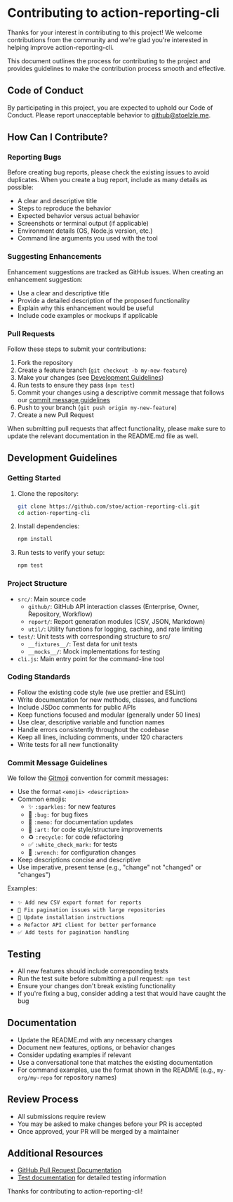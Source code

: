 # Contributing to action-reporting-cli

Thanks for your interest in contributing to this project! We welcome contributions from the community and we're glad you're interested in helping improve action-reporting-cli.

This document outlines the process for contributing to the project and provides guidelines to make the contribution process smooth and effective.

## Code of Conduct

By participating in this project, you are expected to uphold our Code of Conduct. Please report unacceptable behavior to [github@stoelzle.me](mailto:github@stoelzle.me).

## How Can I Contribute?

### Reporting Bugs

Before creating bug reports, please check the existing issues to avoid duplicates. When you create a bug report, include as many details as possible:

- A clear and descriptive title
- Steps to reproduce the behavior
- Expected behavior versus actual behavior
- Screenshots or terminal output (if applicable)
- Environment details (OS, Node.js version, etc.)
- Command line arguments you used with the tool

### Suggesting Enhancements

Enhancement suggestions are tracked as GitHub issues. When creating an enhancement suggestion:

- Use a clear and descriptive title
- Provide a detailed description of the proposed functionality
- Explain why this enhancement would be useful
- Include code examples or mockups if applicable

### Pull Requests

Follow these steps to submit your contributions:

1. Fork the repository
2. Create a feature branch (`git checkout -b my-new-feature`)
3. Make your changes (see [Development Guidelines](#development-guidelines))
4. Run tests to ensure they pass (`npm test`)
5. Commit your changes using a descriptive commit message that follows our [commit message guidelines](#commit-message-guidelines)
6. Push to your branch (`git push origin my-new-feature`)
7. Create a new Pull Request

When submitting pull requests that affect functionality, please make sure to update the relevant documentation in the README.md file as well.

## Development Guidelines

### Getting Started

1. Clone the repository:

   ```sh
   git clone https://github.com/stoe/action-reporting-cli.git
   cd action-reporting-cli
   ```

2. Install dependencies:

   ```sh
   npm install
   ```

3. Run tests to verify your setup:
   ```sh
   npm test
   ```

### Project Structure

- `src/`: Main source code
  - `github/`: GitHub API interaction classes (Enterprise, Owner, Repository, Workflow)
  - `report/`: Report generation modules (CSV, JSON, Markdown)
  - `util/`: Utility functions for logging, caching, and rate limiting
- `test/`: Unit tests with corresponding structure to src/
  - `__fixtures__/`: Test data for unit tests
  - `__mocks__/`: Mock implementations for testing
- `cli.js`: Main entry point for the command-line tool

### Coding Standards

- Follow the existing code style (we use prettier and ESLint)
- Write documentation for new methods, classes, and functions
- Include JSDoc comments for public APIs
- Keep functions focused and modular (generally under 50 lines)
- Use clear, descriptive variable and function names
- Handle errors consistently throughout the codebase
- Keep all lines, including comments, under 120 characters
- Write tests for all new functionality

### Commit Message Guidelines

We follow the [Gitmoji](https://gitmoji.dev/) convention for commit messages:

- Use the format `<emoji> <description>`
- Common emojis:
  - ✨ `:sparkles:` for new features
  - 🐛 `:bug:` for bug fixes
  - 📝 `:memo:` for documentation updates
  - 🎨 `:art:` for code style/structure improvements
  - ♻️ `:recycle:` for code refactoring
  - ✅ `:white_check_mark:` for tests
  - 🔧 `:wrench:` for configuration changes
- Keep descriptions concise and descriptive
- Use imperative, present tense (e.g., "change" not "changed" or "changes")

Examples:

- `✨ Add new CSV export format for reports`
- `🐛 Fix pagination issues with large repositories`
- `📝 Update installation instructions`
- `♻️ Refactor API client for better performance`
- `✅ Add tests for pagination handling`

## Testing

- All new features should include corresponding tests
- Run the test suite before submitting a pull request: `npm test`
- Ensure your changes don't break existing functionality
- If you're fixing a bug, consider adding a test that would have caught the bug

## Documentation

- Update the README.md with any necessary changes
- Document new features, options, or behavior changes
- Consider updating examples if relevant
- Use a conversational tone that matches the existing documentation
- For command examples, use the format shown in the README (e.g., `my-org/my-repo` for repository names)

## Review Process

- All submissions require review
- You may be asked to make changes before your PR is accepted
- Once approved, your PR will be merged by a maintainer

## Additional Resources

- [GitHub Pull Request Documentation](https://docs.github.com/en/pull-requests/collaborating-with-pull-requests)
- [Test documentation](../test/readme.md) for detailed testing information

Thanks for contributing to action-reporting-cli!
